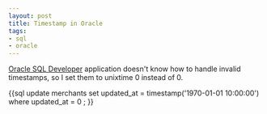 ```yaml
---
layout: post
title: Timestamp in Oracle
tags:
- sql
- oracle
---
```


[Oracle SQL Developer](http://www.oracle.com/technology/products/database/sql_developer/index.html)
application doesn't know how to handle invalid timestamps, so I set them to 
unixtime 0 instead of 0.

{{sql
update merchants
set updated_at = timestamp('1970-01-01 10:00:00')
where updated_at = 0
;
}}

